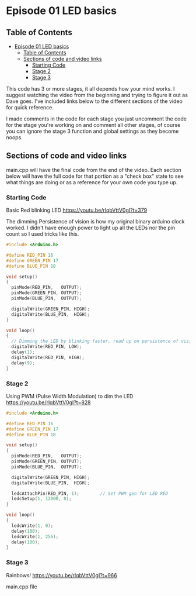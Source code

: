 # Episode 01 LED basics

## Table of Contents

- [Episode 01 LED basics](#episode-01-led-basics)
  - [Table of Contents](#table-of-contents)
  - [Sections of code and video links](#sections-of-code-and-video-links)
    - [Starting Code](#starting-code)
    - [Stage 2](#stage-2)
    - [Stage 3](#stage-3)

This code has 3 or more stages, it all depends how your mind works. I suggest watching the video from the beginning and trying to figure it out as Dave goes. I've included links below to the different sections of the video for quick reference.

I made comments in the code for each stage you just uncomment the code for the stage you're working on and comment all other stages, of course you can ignore the stage 3 function and global settings as they become noops.

## Sections of code and video links

main.cpp will have the final code from the end of the video. Each section below will have the full code for that portion as a "check box" state to see what things are doing or as a reference for your own code you type up.

### Starting Code

Basic Red blinking LED https://youtu.be/rlqbVttV0gI?t=379

The dimming Persistence of vision is how my original binary arduino clock worked. I didn't have enough power to light up all the LEDs nor the pin count so I used tricks like this.

```c++
#include <Arduino.h>

#define RED_PIN 16
#define GREEN_PIN 17
#define BLUE_PIN 18

void setup()
{
  pinMode(RED_PIN,   OUTPUT);
  pinMode(GREEN_PIN, OUTPUT);
  pinMode(BLUE_PIN,  OUTPUT);

  digitalWrite(GREEN_PIN, HIGH);
  digitalWrite(BLUE_PIN,  HIGH);
}

void loop()
{
  // Dimming the LED by blinking faster, read up on persistence of vision
  digitalWrite(RED_PIN, LOW);
  delay(1);
  digitalWrite(RED_PIN, HIGH);
  delay(9);
}
```

### Stage 2

Using PWM (Pulse Width Modulation) to dim the LED https://youtu.be/rlqbVttV0gI?t=828

```c++
#include <Arduino.h>

#define RED_PIN 16
#define GREEN_PIN 17
#define BLUE_PIN 18

void setup()
{
  pinMode(RED_PIN,   OUTPUT);
  pinMode(GREEN_PIN, OUTPUT);
  pinMode(BLUE_PIN,  OUTPUT);

  digitalWrite(GREEN_PIN, HIGH);
  digitalWrite(BLUE_PIN,  HIGH);

  ledcAttachPin(RED_PIN, 1);        // Set PWM gen for LED RED
  ledcSetup(1, 12000, 8);
}

void loop()
{
  ledcWrite(1, 0);
  delay(100);
  ledcWrite(1, 256);
  delay(100);
}

```

### Stage 3

Rainbows! https://youtu.be/rlqbVttV0gI?t=966

main.cpp file
